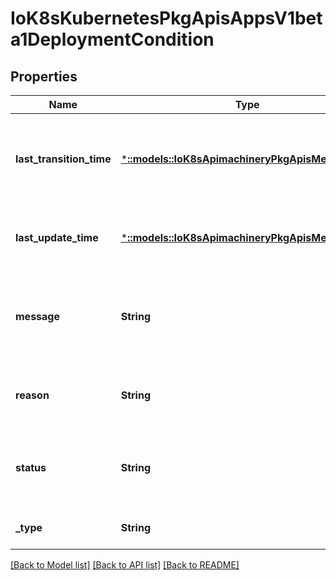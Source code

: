# IoK8sKubernetesPkgApisAppsV1beta1DeploymentCondition

## Properties
Name | Type | Description | Notes
------------ | ------------- | ------------- | -------------
**last_transition_time** | [***::models::IoK8sApimachineryPkgApisMetaV1Time**](io.k8s.apimachinery.pkg.apis.meta.v1.Time.md) | Last time the condition transitioned from one status to another. | [optional] [default to null]
**last_update_time** | [***::models::IoK8sApimachineryPkgApisMetaV1Time**](io.k8s.apimachinery.pkg.apis.meta.v1.Time.md) | The last time this condition was updated. | [optional] [default to null]
**message** | **String** | A human readable message indicating details about the transition. | [optional] [default to null]
**reason** | **String** | The reason for the condition&#39;s last transition. | [optional] [default to null]
**status** | **String** | Status of the condition, one of True, False, Unknown. | [default to null]
**_type** | **String** | Type of deployment condition. | [default to null]

[[Back to Model list]](../README.md#documentation-for-models) [[Back to API list]](../README.md#documentation-for-api-endpoints) [[Back to README]](../README.md)


